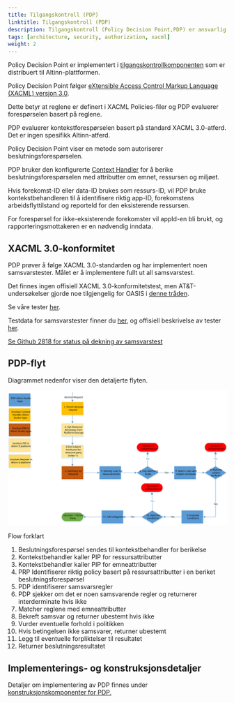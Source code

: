 ```yaml
---
title: Tilgangskontroll (PDP)
linktitle: Tilgangskontroll (PDP)
description: Tilgangskontroll (Policy Decision Point,PDP) er ansvarlig for å evaluere om brukere og systemer er autorisert til å utføre den forespurte operasjonen på en ressurs.
tags: [architecture, security, authorization, xacml]
weight: 2
---
```


Policy Decision Point er implementert i [tilgangskontrollkomponenten](../../../../authorization/reference/architecture/accesscontrol/) som er distribuert til Altinn-plattformen.

Policy Decision Point følger [eXtensible Access Control Markup Language (XACML) versjon 3.0](https://docs.oasis-open.org/xacml/3.0/xacml-3.0-core-spec-os-en.html).

Dette betyr at reglene er definert i XACML Policies-filer og PDP evaluerer forespørselen basert på reglene.

PDP evaluerer kontekstforespørselen basert på standard XACML 3.0-atferd. Det er ingen spesifikk Altinn-atferd.

Policy Decision Point viser en metode som autoriserer beslutningsforespørselen.

PDP bruker den konfigurerte [Context Handler](/authorization/reference/architecture/accesscontrol/contexthandler/) for å berike beslutningsforespørselen med attributter om emnet, ressursen og miljøet.

Hvis forekomst-ID eller data-ID brukes som ressurs-ID, vil PDP bruke kontekstbehandleren til å identifisere riktig app-ID,
forekomstens arbeidsflyttilstand og reporteId for den eksisterende ressursen.

For forespørsel for ikke-eksisterende forekomster vil appId-en bli brukt, og rapporteringsmottakeren er en nødvendig inndata.



## XACML 3.0-konformitet

PDP prøver å følge XACML 3.0-standarden og har implementert noen samsvarstester. Målet er å implementere fullt ut
all samsvarstest.

Det finnes ingen offisiell XACML 3.0-konformitetstest, men AT&T-undersøkelser gjorde noe tilgjengelig for OASIS i [denne tråden](https://lists.oasis-open.org/archives/xacml-comment/201404/msg00001.html).

Se våre tester [her](https://github.com/Altinn/altinn-authorization/blob/main/test/IntegrationTests/Xacml30ConformanceTests.cs).

Testdata for samsvarstester finner du [her](https://github.com/Altinn/altinn-authorization/tree/main/test/IntegrationTests/Data/Xacml/3.0/ConformanceTests), og offisiell beskrivelse av tester [her]( https://raw.githubusercontent.com/Altinn/altinn-studio/master/src/Altinn.Platform/Altinn.Platform.Authorization/IntegrationTests/Data/Xacml/3.0/ConformanceTests/ConformanceTests.html).

[Se Github 2818 for status på dekning av samsvarstest](https://github.com/Altinn/altinn-studio/issues/2818)




## PDP-flyt

Diagrammet nedenfor viser den detaljerte flyten.

![PDP-flyt](pdpflow.svg "PDP-flyt")

Flow forklart

1. Beslutningsforespørsel sendes til kontekstbehandler for berikelse
2. Kontekstbehandler kaller PIP for ressursattributter
3. Kontekstbehandler kaller PIP for emneattributter
4. PRP Identifiserer riktig policy basert på ressursattributter i en beriket beslutningsforespørsel
5. PDP identifiserer samsvarsregler
6. PDP sjekker om det er noen samsvarende regler og returnerer interderminate hvis ikke
7. Matcher reglene med emneattributter
8. Bekreft samsvar og returner ubestemt hvis ikke
9. Vurder eventuelle forhold i politikken
10. Hvis betingelsen ikke samsvarer, returner ubestemt
11. Legg til eventuelle forpliktelser til resultatet
12. Returner beslutningsresultatet

## Implementerings- og konstruksjonsdetaljer

Detaljer om implementering av PDP finnes under
[konstruksjonskomponenter for PDP.](/authorization/reference/architecture/accesscontrol#policy-decision-point---pdp)
